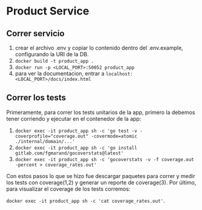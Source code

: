 # Product Service

## Correr servicio
1) crear el archivo .env y copiar lo contenido dentro del .env.example, configurando la URI de la DB.
2) `docker build -t product_app .`
3) `docker run -p <LOCAL_PORT>:50052 product_app`
4) para ver la documentacion, entrar a `localhost:<LOCAL_PORT>/docs/index.html`

## Correr los tests
Primeramente, para correr los tests unitarios de la app, primero la debemos tener corriendo y ejecutar en el contenedor de la app:
1. `docker exec -it product_app sh -c 'go test -v -coverprofile="coverage.out" -covermode=atomic ./internal/domain/...'`
2. `docker exec -it product_app sh -c 'go install gitlab.com/fgmarand/gocoverstats@latest'`
3. `docker exec -it product_app sh -c 'gocoverstats -v -f coverage.out -percent > coverage_rates.out'`

Con estos pasos lo que se hizo fue descargar paquetes para correr y medir los tests con coverage(1,2) y generar un reporte de coverage(3). Por último, para visualizar el coverage de los tests corremos:
 
`docker exec -it product_app sh -c 'cat coverage_rates.out'`.